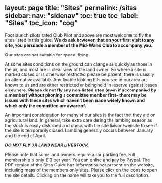 layout: page
title: "Sites"
permalink: /sites
sidebar:
  nav: "sidenav"
toc: true
toc_label: "Sites"
toc_icon: "cog"
---

<p>Foot launch pilots rated Club Pilot and above are most welcome to fly the sites listed in this guide. <strong>We do ask however, that on your first visit to any site, you persuade a member of the Mid-Wales Club to accompany you.</strong></p>
<p>Our sites are not suitable for speed-flying.</p>
<p>At some sites conditions on the ground can change as quickly as those in the air, and most are in clear view of the land owner. So where a site is marked closed or is otherwise restricted please be patient, there is usually an alternative available. Any flyable looking hills you see in our area are known to us and are either restricted or being held in reserve against losses elsewhere. <strong>Please do not fly any non-listed sites (even if accompanied by a member) without phoning a committee member first- there may be issues with these sites which haven't been made widely known and which only the committee are aware of.</strong></p>
<p>An important consideration for many of our sites is the fact that they are on agricultural land. In general, take extra care during the lambing season as the stock is easily disturbed and check with the site liaison/website to see if the site is temporarily closed. Lambing generally occurs between January and the end of April.</p>
<p><em><strong>DO NOT FLY OR LAND NEAR LIVESTOCK.</strong></em></p>
<p>Please note that some land owners require a car parking fee. Full membership is only £10 per year. You can  online and pay by Paypal. The PDF version of the Sites Guide has information not present on the website, including maps of the members only sites. Please click on the icons to open the site details. Clicking on the name will take you to the full description.</p>
